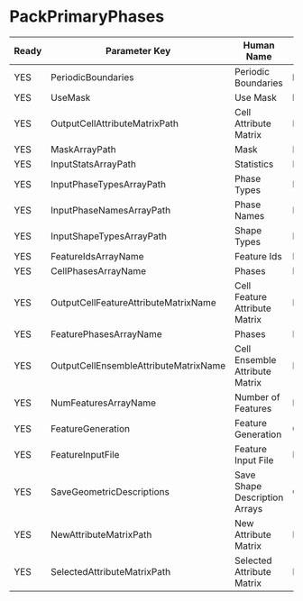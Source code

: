 # PackPrimaryPhases #

| Ready | Parameter Key | Human Name | Parameter Type | Parameter Class |
|-------|---------------|------------|-----------------|----------------|
| YES | PeriodicBoundaries | Periodic Boundaries | bool | BoolParameter |
| YES | UseMask | Use Mask | bool | BoolParameter |
| YES | OutputCellAttributeMatrixPath | Cell Attribute Matrix | DataPath | DataGroupSelectionParameter |
| YES | MaskArrayPath | Mask | DataPath | ArraySelectionParameter |
| YES | InputStatsArrayPath | Statistics | DataPath | ArraySelectionParameter |
| YES | InputPhaseTypesArrayPath | Phase Types | DataPath | ArraySelectionParameter |
| YES | InputPhaseNamesArrayPath | Phase Names | DataPath | ArraySelectionParameter |
| YES | InputShapeTypesArrayPath | Shape Types | DataPath | ArraySelectionParameter |
| YES | FeatureIdsArrayName | Feature Ids | DataPath | ArrayCreationParameter |
| YES | CellPhasesArrayName | Phases | DataPath | ArrayCreationParameter |
| YES | OutputCellFeatureAttributeMatrixName | Cell Feature Attribute Matrix | DataPath | ArrayCreationParameter |
| YES | FeaturePhasesArrayName | Phases | DataPath | ArrayCreationParameter |
| YES | OutputCellEnsembleAttributeMatrixName | Cell Ensemble Attribute Matrix | DataPath | ArrayCreationParameter |
| YES | NumFeaturesArrayName | Number of Features | DataPath | ArrayCreationParameter |
| YES | FeatureGeneration | Feature Generation | ChoicesParameter::ValueType | ChoicesParameter |
| YES | FeatureInputFile | Feature Input File | FileSystemPathParameter::ValueType | FileSystemPathParameter |
| YES | SaveGeometricDescriptions | Save Shape Description Arrays | ChoicesParameter::ValueType | ChoicesParameter |
| YES | NewAttributeMatrixPath | New Attribute Matrix | DataPath | DataGroupCreationParameter |
| YES | SelectedAttributeMatrixPath | Selected Attribute Matrix | DataPath | DataGroupSelectionParameter |
